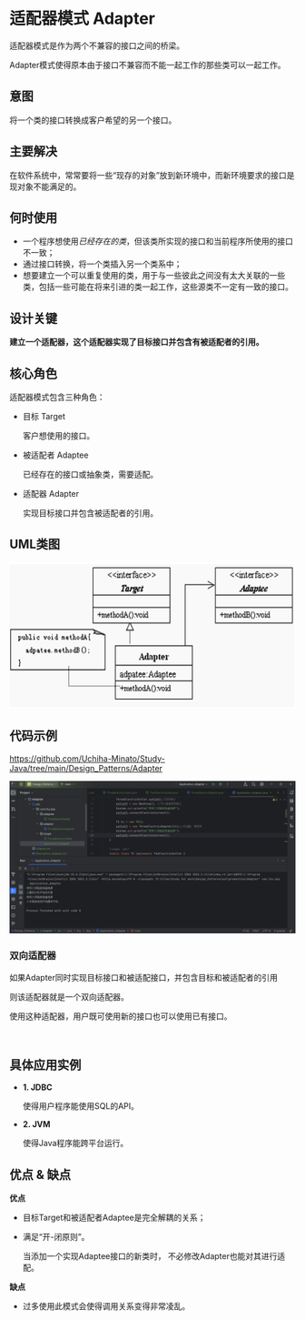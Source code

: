 # 适配器模式 Adapter

适配器模式是作为两个不兼容的接口之间的桥梁。

Adapter模式使得原本由于接口不兼容而不能一起工作的那些类可以一起工作。

## 意图

将一个类的接口转换成客户希望的另一个接口。

## 主要解决

在软件系统中，常常要将一些“现存的对象”放到新环境中，而新环境要求的接口是现对象不能满足的。

## 何时使用

- 一个程序想使用*已经存在的类*，但该类所实现的接口和当前程序所使用的接口不一致；
- 通过接口转换，将一个类插入另一个类系中；
- 想要建立一个可以重复使用的类，用于与一些彼此之间没有太大关联的一些类，包括一些可能在将来引进的类一起工作，这些源类不一定有一致的接口。

## 设计关键

**建立一个适配器，这个适配器实现了目标接口并包含有被适配者的引用。**

## 核心角色

适配器模式包含三种角色：

- 目标 Target 

    客户想使用的接口。

- 被适配者 Adaptee 

    已经存在的接口或抽象类，需要适配。

- 适配器 Adapter 

    实现目标接口并包含被适配者的引用。

## UML类图

![adapter](../pictures/Adapter_UML.png)

## 代码示例

https://github.com/Uchiha-Minato/Study-Java/tree/main/Design_Patterns/Adapter

![adapter](../pictures/Adapter.png)

### 双向适配器

如果Adapter同时实现目标接口和被适配接口，并包含目标和被适配者的引用

则该适配器就是一个双向适配器。

使用这种适配器，用户既可使用新的接口也可以使用已有接口。

<br>

## 具体应用实例

- **1. JDBC**

    使得用户程序能使用SQL的API。

- **2. JVM**

    使得Java程序能跨平台运行。

## 优点 & 缺点

**优点**

- 目标Target和被适配者Adaptee是完全解耦的关系；
- 满足“开-闭原则”。

    当添加一个实现Adaptee接口的新类时，
    不必修改Adapter也能对其进行适配。

**缺点**

- 过多使用此模式会使得调用关系变得非常凌乱。